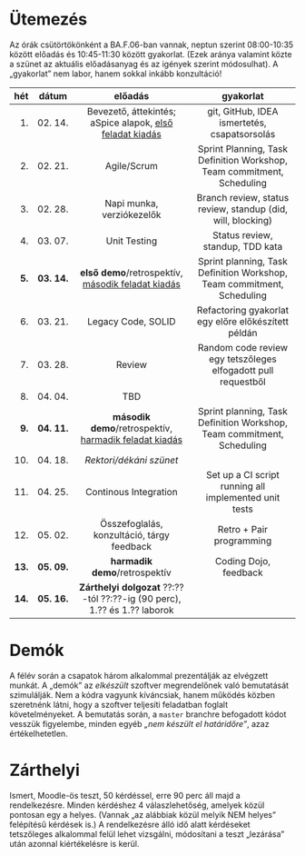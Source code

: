 # Ütemezés

Az órák csütörtökönként a BA.F.06-ban vannak, neptun szerint 08:00-10:35 között előadás és 10:45-11:30 között gyakorlat. (Ezek aránya valamint közte a szünet az aktuális előadásanyag és az igények szerint módosulhat). A „gyakorlat” nem labor, hanem sokkal inkább konzultáció!

|hét    |dátum        |előadás|gyakorlat|
|------:|:-----------:|:-----:|:-------:|
| 1.|02.&nbsp;14.|Bevezető, áttekintés; aSpice alapok, [első feladat kiadás](feladatok_1.md)|git, GitHub, IDEA ismertetés, csapatsorsolás
| 2.|02.&nbsp;21.|Agile/Scrum|Sprint Planning, Task Definition Workshop, Team commitment, Scheduling
| 3.|02.&nbsp;28.|Napi munka, verziókezelők|Branch review, status review, standup (did, will, blocking)
| 4.|03.&nbsp;07.|Unit Testing|Status review, standup, TDD kata
| **5.**|**03.&nbsp;14.**|**első demo**/retrospektív, [második feladat kiadás](feladatok_2.md)|Sprint planning, Task Definition Workshop, Team commitment, Scheduling
| 6.|03.&nbsp;21.|Legacy Code, SOLID|Refactoring gyakorlat egy előre előkészített példán
| 7.|03.&nbsp;28.|Review|Random code review egy tetszőleges elfogadott pull requestből
| 8.|04.&nbsp;04.|TBD
| **9.**|**04. 11.**|**második demo**/retrospektív, [harmadik feladat kiadás](feladatok_3.md)|Sprint planning, Task Definition Workshop, Team commitment, Scheduling
|10.|04.&nbsp;18.|_Rektori/dékáni szünet_
|11.|04.&nbsp;25.|Continous Integration|Set up a CI script running all implemented unit tests
|12.|05.&nbsp;02.|Összefoglalás, konzultáció, tárgy feedback|Retro + Pair programming
|**13.**|**05.&nbsp;09.**|**harmadik demo**/retrospektív|Coding Dojo, feedback
|**14.**|**05.&nbsp;16.**|**Zárthelyi dolgozat** ??:??-tól ??:??-ig (90 perc), 1.?? és 1.?? laborok

# Demók

A félév során a csapatok három alkalommal prezentálják az elvégzett munkát. A „demók” az _elkészült_ szoftver megrendelőnek való bemutatását szimulálják. Nem a kódra vagyunk kíváncsiak, hanem működés közben szeretnénk látni, hogy a szoftver teljesíti feladatban foglalt követelményeket.
A bemutatás során, a `master` branchre befogadott kódot vesszük figyelembe, minden egyéb _„nem készült el határidőre”_, azaz értékelhetetlen.

# Zárthelyi

Ismert, Moodle-ös teszt, 50 kérdéssel, erre 90 perc áll majd a rendelkezésre. Minden kérdéshez 4 válaszlehetőség, amelyek közül pontosan egy a helyes. (Vannak „az alábbiak közül melyik NEM helyes” felépítésű kérdések is.) A rendelkezésre álló idő alatt kérdéseket tetszőleges alkalommal felül lehet vizsgálni, módosítani a teszt „lezárása” után azonnal kiértékelésre is kerül.
